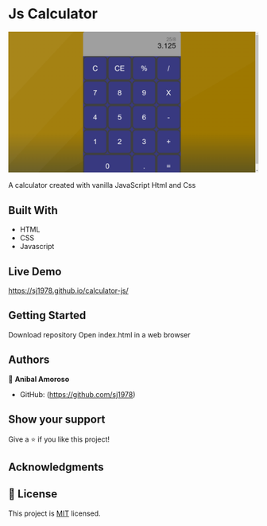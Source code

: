# Js Calculator






![screenshot](img/screenshot.png)

A calculator created with vanilla JavaScript Html and Css

## Built With

- HTML
- CSS
- Javascript

## Live Demo
https://sj1978.github.io/calculator-js/




## Getting Started

Download repository 
Open index.html in a web browser




## Authors

👤 **Anibal Amoroso**

- GitHub: (https://github.com/sj1978)






## Show your support

Give a ⭐️ if you like this project!

## Acknowledgments



## 📝 License

This project is [MIT](./MIT.md) licensed.
